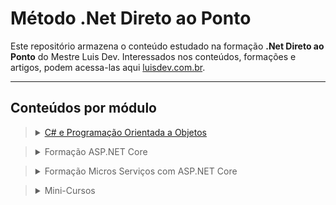 # Método .Net Direto ao Ponto

Este repositório armazena o conteúdo estudado na formação **.Net Direto ao Ponto** do Mestre Luis Dev. Interessados nos conteúdos, formações e artigos, podem acessa-las aqui [luisdev.com.br](https://www.luisdev.com.br/pagina-de-cursos/).
___

## Conteúdos por módulo

> <details markdown='1'>
> <summary><a href="https://github.com/JanairAlves/DotNET_DiretoAoPonto/tree/master/CSharpEProgramacaoOrientadaAObjetos">C# e Programação Orientada a Objetos</a></summary>
>    <summary>
>        <ul>
>            <li>
>               <input type="checkbox" checked disabled="false" > 
>                   Fundamentos C# 
>            </li>
>            <li>
>               <input type="checkbox" checked disabled="false" > 
>                   Estrutura de controle de fluxo
>            </li>
>            <li>
>               <input type="checkbox" checked disabled="false" > 
>                   Trabalhando com Strings
>            </li>
>            <li>
>               <input type="checkbox" checked disabled="false" > 
>                   Trabalhando com Array e Listas
>            </li>
>            <li>
>               <input type="checkbox" checked disabled="false" > 
>                   Language Integrated-Query (LINQ)
>            </li>
>            <li>
>               <input type="checkbox" checked disabled="false" > 
>                   Trabalhando com Datas
>            </li>
>            <li>
>               <input type="checkbox" checked disabled="false" > 
>                   Trabalhando com Arquivos e Diretórios
>            </li>
>            <li>
>               <input type="checkbox" checked disabled="false" > 
>                   Debbugging e Exceções
>            </li>
>            <li>
>               <input type="checkbox" disabled="false" > 
>                   Programação Orientada a Objetos
>            </li>
>        </ul>
>    </summary>
> </details>

> <details markdown='1'>
> <summary>Formação ASP.NET Core</summary>
>    <summary>
>        <ul>
>            <li> 
>               <input type="checkbox" disabled="false" > 
>                   Em breve 
>            </li>
>        </ul>
>    </summary>
> </details>

> <details markdown='1'>
> <summary>Formação Micros Serviços com ASP.NET Core</summary>
>    <summary>
>        <ul>
>            <li> 
>               <input type="checkbox" disabled="false" > 
>                   Em breve 
>           </li>
>        </ul>
>    </summary>
> </details>

> <details markdown='1'>
> <summary>Mini-Cursos</summary>
>    <summary>
>        <ul>
>            <li> 
>               <input type="checkbox" disabled="false" > 
>                   Em breve 
>           </li>
>        </ul>
>    </summary>
> </details>

